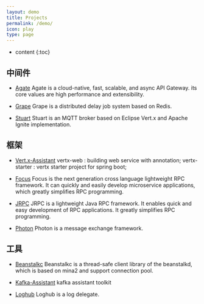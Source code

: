 ```yaml
---
layout: demo
title: Projects
permalink: /demo/
icon: play
type: page
---
```


* content
{:toc}

## 中间件
* [Agate](https://github.com/dinstone/agate)
    Agate is a cloud-native, fast, scalable, and async API Gateway. its core values are high performance and extensibility.

* [Grape](https://github.com/dinstone/grape)
    Grape is a distributed delay job system based on Redis.

* [Stuart](https://github.com/dinstone/stuart)
    Stuart is an MQTT broker based on Eclipse Vert.x and Apache Ignite implementation.


## 框架

* [Vert.x-Assistant](https://github.com/dinstone/vertx-assistant)
    vertx-web : building web service with annotation;
    vertx-starter : vertx starter project for spring boot;
    
* [Focus](https://github.com/dinstone/focus)
    Focus is the next generation cross language lightweight RPC framework. It can quickly and easily develop microservice applications, which greatly simplifies RPC programming.

* [JRPC](https://github.com/dinstone/jrpc)
    JRPC is a lightweight Java RPC framework. It enables quick and easy development of RPC applications. It greatly simplifies RPC programming.

* [Photon](https://github.com/dinstone/photon)
    Photon is a message exchange framework.


## 工具
* [Beanstalkc](https://github.com/dinstone/beanstalkc)
    Beanstalkc is a thread-safe client library of the beanstalkd, which is based on mina2 and support connection pool.

* [Kafka-Assistant](https://github.com/dinstone/kafka-assistant)
    kafka assistant toolkit

* [Loghub](https://github.com/dinstone/loghub)
    Loghub is a log delegate.

